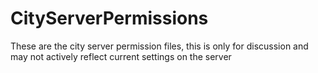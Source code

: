 # CityServerPermissions
These are the city server permission files, this is only for discussion and may not actively reflect current settings on the server
